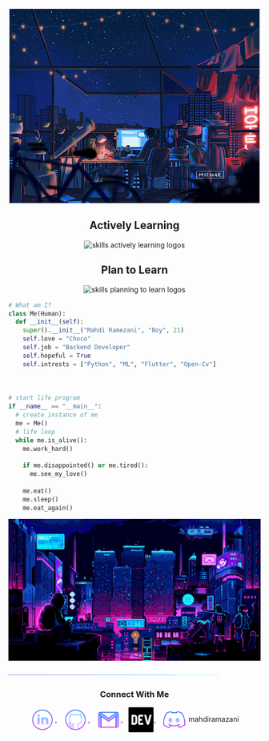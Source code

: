 
<p align="center"> 
  <img src="assests/nightlife.gif" alt="Lofi Nightlight scene" /> 
</p>

<div align="center">
  <h2> <strong> Actively Learning </strong></h2>
  <img src="https://skillicons.dev/icons?i=py,dart,js,cpp,c,flask,django,html,css,bootstrap,docker,postman,wordpress,github,git" alt="skills actively learning logos"> <br> 
  <h2> <strong> Plan to Learn </strong></h2>
  <img src="https://skillicons.dev/icons?i=react,flutter" alt="skills planning to learn logos">
</div>

```python
# What am I?
class Me(Human):
  def __init__(self):
    super().__init__("Mahdi Ramezani", "Boy", 21)
    self.love = "Choco"
    self.job = "Backend Developer" 
    self.hopeful = True
    self.intrests = ["Python", "ML", "Flutter", "Open-Cv"]



# start life program
if __name__ == "__main__":
  # create instance of me
  me = Me()
  # life loop
  while me.is_alive():
    me.work_hard()
    
    if me.disappointed() or me.tired():
      me.see_my_love()
    
    me.eat()
    me.sleep()
    me.eat_again()

```

<p align="center">
<img src="assests/loficity.gif" alt="Lofi Nightlife city scene" />
</p>

<img src="assests/borderseperator.gif">
  <h3 align="center">Connect With Me</h3>
<p align="center">
  <a href="https://www.linkedin.com/in/mahdiramazani/" target="_blank">
    <img align="center" alt="linkedin logo" height="50" width="50" src="assests/linkedinlogo.png"/>
  </a> &nbsp;&nbsp;
  
  <a href="https://profile-summary-for-github.herokuapp.com/user/mahdiramazani" target="_blank">
    <img align="center" alt="github logo" height="50" width="50" src="assests/githublogo.png"/>
  </a> &nbsp;&nbsp;
  
  <a href="mailto:mahdiramazanii.official@gmail.com" target="_blank">
    <img align="center" alt="gmail logo" height="50" width="50" src="assests/gmailogo.png" />
  </a> &nbsp;&nbsp;

  <a href="https://dev.to/mahdiramazani" target="_blank">
    <img align="center" alt="My Dev.to link" height="50" width="50" src="assests/devtologo.png"/>
</a> &nbsp;&nbsp;
  <a>
    <img align="center" alt="Join My Discord Server" height="50" width="50" src="assests/discordlogo.png"/>
    <span>mahdiramazani</span>
</p> 
